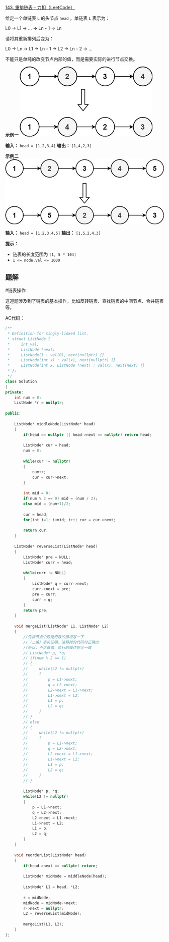 
[143. 重排链表 - 力扣（LeetCode）](https://leetcode.cn/problems/reorder-list/description/)

给定一个单链表 `L` 的头节点 `head` ，单链表 `L` 表示为：

L0 → L1 → … → Ln - 1 → Ln

请将其重新排列后变为：

L0 → Ln → L1 → Ln - 1 → L2 → Ln - 2 → …

不能只是单纯的改变节点内部的值，而是需要实际的进行节点交换。

**示例一**
![](../zPictureStore/Pastedimage20240312203539.png)

**输入：** `head = [1,2,3,4]`
**输出：** `[1,4,2,3]`

**示例二**
![](../zPictureStore/Pastedimage20240312203611.png)

**输入：** `head = [1,2,3,4,5]`
**输出：** `[1,5,2,4,3]`

**提示：**

- 链表的长度范围为 `[1, 5 * 104]`
- `1 <= node.val <= 1000`

## 题解

#链表操作 

这道题涉及到了链表的基本操作，比如反转链表、查找链表的中间节点、合并链表等。

AC代码：
```cpp
/**
 * Definition for singly-linked list.
 * struct ListNode {
 *     int val;
 *     ListNode *next;
 *     ListNode() : val(0), next(nullptr) {}
 *     ListNode(int x) : val(x), next(nullptr) {}
 *     ListNode(int x, ListNode *next) : val(x), next(next) {}
 * };
 */
class Solution 
{
private:
    int num = 0;
    ListNode *r = nullptr;

public:

    ListNode* middleNode(ListNode* head) 
    {
        if(head == nullptr || head->next == nullptr) return head;
        
        ListNode* cur = head;
        num = 0;

        while(cur != nullptr)
        {
            num++;
            cur = cur->next;
        }

        int mid = 0;
        if(num % 2 == 0) mid = (num / 2);
        else mid = (num+1)/2;

        cur = head;
        for(int i=1; i<mid; i++) cur = cur->next;

        return cur;
    }

    ListNode* reverseList(ListNode* head)
    {
        ListNode* pre = NULL;
        ListNode* curr = head;

        while(curr != NULL)
        {
            ListNode* q = curr->next;
            curr->next = pre;
            pre = curr;
            curr = q;
        }
        return pre;
    }

    void mergeList(ListNode* L1, ListNode* L2)
    {
        //先按节点个数是奇数的情况写一下
        //（二编）事实证明，注释掉的代码时正确的
        //所以，不论奇偶，执行的操作完全一致
        // ListNode* p, *q;
        // if(num % 2 == 1)
        // {
        //     while(L2 != nullptr)
        //     {
        //         p = L1->next;
        //         q = L2->next;
        //         L2->next = L1->next;
        //         L1->next = L2;
        //         L1 = p;
        //         L2 = q;
        //     }
        // }
        // else
        // {
        //     while(L2 != nullptr)
        //     {
        //         p = L1->next;
        //         q = L2->next;
        //         L2->next = L1->next;
        //         L1->next = L2;
        //         L1 = p;
        //         L2 = q;
        //     }
        // }

        ListNode* p, *q;
        while(L2 != nullptr)
        {
            p = L1->next;
            q = L2->next;
            L2->next = L1->next;
            L1->next = L2;
            L1 = p;
            L2 = q;
        }
    }

    void reorderList(ListNode* head) 
    {
        if(head->next == nullptr) return;

        ListNode* midNode = middleNode(head);

        ListNode* L1 = head, *L2;

        r = midNode;
        midNode = midNode->next;
        r->next = nullptr;
        L2 = reverseList(midNode);

        mergeList(L1, L2);
    }
};
```

